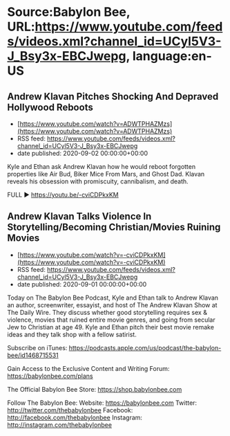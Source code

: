 # Source:Babylon Bee, URL:https://www.youtube.com/feeds/videos.xml?channel_id=UCyl5V3-J_Bsy3x-EBCJwepg, language:en-US

## Andrew Klavan Pitches Shocking And Depraved Hollywood Reboots
 - [https://www.youtube.com/watch?v=ADWTPHAZMzs](https://www.youtube.com/watch?v=ADWTPHAZMzs)
 - RSS feed: https://www.youtube.com/feeds/videos.xml?channel_id=UCyl5V3-J_Bsy3x-EBCJwepg
 - date published: 2020-09-02 00:00:00+00:00

Kyle and Ethan ask Andrew Klavan how he would reboot forgotten properties like Air Bud, Biker Mice From Mars, and Ghost Dad. Klavan reveals his obsession with promiscuity, cannibalism, and death.

FULL ▶️  https://youtu.be/-cviCDPkxKM

## Andrew Klavan Talks Violence In Storytelling/Becoming Christian/Movies Ruining Movies
 - [https://www.youtube.com/watch?v=-cviCDPkxKM](https://www.youtube.com/watch?v=-cviCDPkxKM)
 - RSS feed: https://www.youtube.com/feeds/videos.xml?channel_id=UCyl5V3-J_Bsy3x-EBCJwepg
 - date published: 2020-09-01 00:00:00+00:00

Today on The Babylon Bee Podcast, Kyle and Ethan talk to Andrew Klavan an author, screenwriter, essayist, and host of The Andrew Klavan Show at The Daily Wire. They discuss whether good storytelling requires sex & violence, movies that ruined entire movie genres, and going from secular Jew to Christian at age 49. Kyle and Ethan pitch their best movie remake ideas and they talk shop with a fellow satirist.

Subscribe on iTunes: https://podcasts.apple.com/us/podcast/the-babylon-bee/id1468715531

Gain Access to the Exclusive Content and Writing Forum: https://babylonbee.com/plans

The Official Babylon Bee Store: https://shop.babylonbee.com

Follow The Babylon Bee:
Website: https://babylonbee.com
Twitter: http://twitter.com/thebabylonbee
Facebook: http://facebook.com/thebabylonbee
Instagram: http://instagram.com/thebabylonbee

